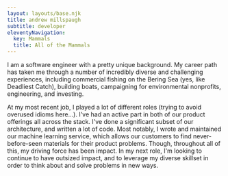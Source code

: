 ```yaml
---
layout: layouts/base.njk
title: andrew millspaugh
subtitle: developer
eleventyNavigation:
  key: Mammals
  title: All of the Mammals
---
```

<div id='about'>
    <p>
    I am a software engineer with a pretty unique background. My career path has taken me through a number of incredibly diverse and challenging experiences, including commercial fishing on the Bering Sea (yes, like Deadliest Catch), building boats, campaigning for environmental nonprofits, engineering, and investing.
    </p>
    <p>
    At my most recent job, I played a lot of different roles (trying to avoid overused idioms here...). I've had an active part in both of our product offerings all across the stack. I've done a significant subset of our architecture, and written a lot of code. Most notably, I wrote and maintained our machine learning service, which allows our customers to find never-before-seen materials for their product problems. Though, throughout all of this, my driving force has been impact. In my next role, I'm looking to continue to have outsized impact, and to leverage my diverse skillset in order to think about and solve problems in new ways.
    </p>
</div>